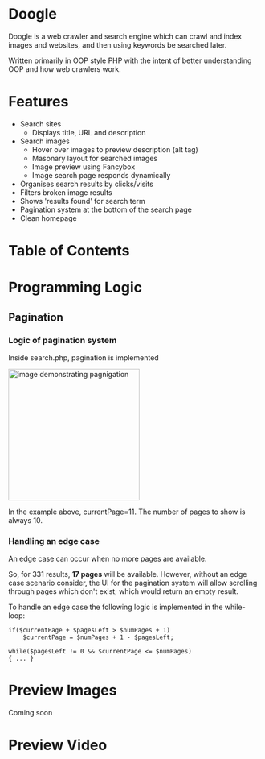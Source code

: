 # Doogle
Doogle is a web crawler and search engine which can crawl and index images and websites, and then using keywords be searched later. 

Written primarily in OOP style PHP with the intent of better understanding OOP and how web crawlers work.
# Features

- Search sites
   *    Displays title, URL and description
- Search images
    *   Hover over images to preview description (alt tag)
    *   Masonary layout for searched images
    *   Image preview using Fancybox
    *   Image search page responds dynamically
- Organises search results by clicks/visits
- Filters broken image results
- Shows 'results found' for search term
- Pagination system at the bottom of the search page
- Clean homepage

# Table of Contents 



# Programming Logic

## Pagination

### Logic of pagination system
Inside search.php, pagination is implemented  

<img width="261" alt="image demonstrating pagnigation" src="https://user-images.githubusercontent.com/10171446/165146284-cf5362c0-bfe1-4489-b68e-5f7363d243dd.png">

In the example above, currentPage=11. 
The number of pages to show is always 10.

### Handling an edge case

An edge case can occur when no more pages are available.

So, for 331 results, **17 pages** will be available. However, without an edge case scenario consider, the UI for the pagination system will allow scrolling through pages which don't exist; which would return an empty result.

To handle an edge case the following logic is implemented in the while-loop:

    if($currentPage + $pagesLeft > $numPages + 1)
        $currentPage = $numPages + 1 - $pagesLeft;

    while($pagesLeft != 0 && $currentPage <= $numPages) 
    { ... }
    
    
# Preview Images

Coming soon

# Preview Video


